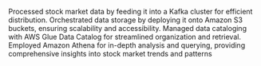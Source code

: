 Processed stock market data by feeding it into a Kafka cluster for
efficient distribution. Orchestrated data storage by deploying it onto Amazon S3
buckets, ensuring scalability and accessibility. Managed data cataloging with AWS Glue
Data Catalog for streamlined organization and retrieval. Employed Amazon Athena for
in-depth analysis and querying, providing comprehensive insights into stock market
trends and patterns
